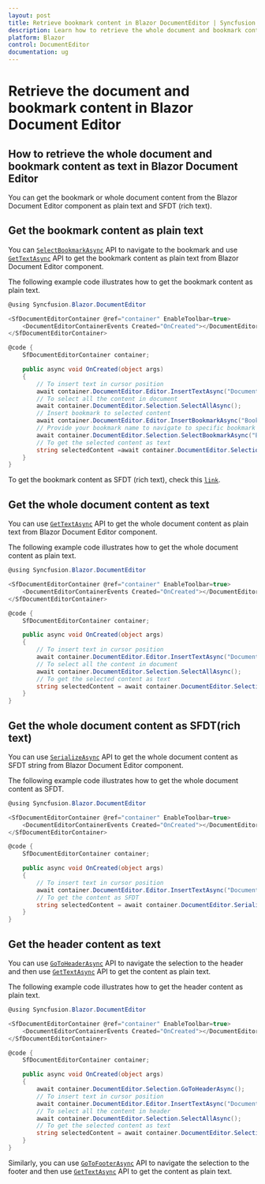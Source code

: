 ```yaml
---
layout: post
title: Retrieve bookmark content in Blazor DocumentEditor | Syncfusion
description: Learn how to retrieve the whole document and bookmark content as text from the Syncfusion Blazor Document Editor and much more.
platform: Blazor
control: DocumentEditor
documentation: ug
---
```


# Retrieve the document and bookmark content in Blazor Document Editor

## How to retrieve the whole document and bookmark content as text in Blazor Document Editor

You can get the bookmark or whole document content from the Blazor Document Editor component as plain text and SFDT (rich text).

## Get the bookmark content as plain text

You can [`SelectBookmarkAsync`](https://help.syncfusion.com/cr/blazor/Syncfusion.Blazor.DocumentEditor.SelectionModule.html#Syncfusion_Blazor_DocumentEditor_SelectionModule_SelectBookmarkAsync_System_String_) API to navigate to the bookmark and use [`GetTextAsync`](https://help.syncfusion.com/cr/blazor/Syncfusion.Blazor.DocumentEditor.SelectionModule.html#Syncfusion_Blazor_DocumentEditor_SelectionModule_GetTextAsync) API to get the bookmark content as plain text from Blazor Document Editor component.

The following example code illustrates how to get the bookmark content as plain text.

```csharp
@using Syncfusion.Blazor.DocumentEditor

<SfDocumentEditorContainer @ref="container" EnableToolbar=true>
    <DocumentEditorContainerEvents Created="OnCreated"></DocumentEditorContainerEvents>
</SfDocumentEditorContainer>

@code {
    SfDocumentEditorContainer container;

    public async void OnCreated(object args)
    {
        // To insert text in cursor position
        await container.DocumentEditor.Editor.InsertTextAsync("Document editor");
        // To select all the content in document
        await container.DocumentEditor.Selection.SelectAllAsync();
        // Insert bookmark to selected content
        await container.DocumentEditor.Editor.InsertBookmarkAsync("Bookmark1");
        // Provide your bookmark name to navigate to specific bookmark
        await container.DocumentEditor.Selection.SelectBookmarkAsync("Bookmark1");
        // To get the selected content as text
        string selectedContent =await container.DocumentEditor.Selection.GetTextAsync();
    }
}
```

To get the bookmark content as SFDT (rich text), check this [`link`](../../document-editor/how-to/get-the-selected-content/#get-the-selected-content-as-sfdt-rich-text).

## Get the whole document content as text

You can use [`GetTextAsync`](https://help.syncfusion.com/cr/blazor/Syncfusion.Blazor.DocumentEditor.SelectionModule.html#Syncfusion_Blazor_DocumentEditor_SelectionModule_GetTextAsync) API to get the whole document content as plain text from Blazor Document Editor component.

The following example code illustrates how to get the whole document content as plain text.

```csharp
@using Syncfusion.Blazor.DocumentEditor

<SfDocumentEditorContainer @ref="container" EnableToolbar=true>
    <DocumentEditorContainerEvents Created="OnCreated"></DocumentEditorContainerEvents>
</SfDocumentEditorContainer>

@code {
    SfDocumentEditorContainer container;

    public async void OnCreated(object args)
    {
        // To insert text in cursor position
        await container.DocumentEditor.Editor.InsertTextAsync("Document editor");
        // To select all the content in document
        await container.DocumentEditor.Selection.SelectAllAsync();
        // To get the selected content as text
        string selectedContent = await container.DocumentEditor.Selection.GetTextAsync();
    }
}
```

## Get the whole document content as SFDT(rich text)

You can use [`SerializeAsync`](https://help.syncfusion.com/cr/blazor/Syncfusion.Blazor.DocumentEditor.SfDocumentEditor.html#Syncfusion_Blazor_DocumentEditor_SfDocumentEditor_SerializeAsync) API to get the whole document content as SFDT string from Blazor Document Editor component.

The following example code illustrates how to get the whole document content as SFDT.

```csharp
@using Syncfusion.Blazor.DocumentEditor

<SfDocumentEditorContainer @ref="container" EnableToolbar=true>
    <DocumentEditorContainerEvents Created="OnCreated"></DocumentEditorContainerEvents>
</SfDocumentEditorContainer>

@code {
    SfDocumentEditorContainer container;

    public async void OnCreated(object args)
    {
        // To insert text in cursor position
        await container.DocumentEditor.Editor.InsertTextAsync("Document editor");
        // To get the content as SFDT
        string selectedContent = await container.DocumentEditor.SerializeAsync();
    }
}
```

## Get the header content as text

You can use [`GoToHeaderAsync`](https://help.syncfusion.com/cr/blazor/Syncfusion.Blazor.DocumentEditor.SelectionModule.html#Syncfusion_Blazor_DocumentEditor_SelectionModule_GoToHeaderAsync) API to navigate the selection to the header and then use [`GetTextAsync`](https://help.syncfusion.com/cr/blazor/Syncfusion.Blazor.DocumentEditor.SelectionModule.html#Syncfusion_Blazor_DocumentEditor_SelectionModule_GetTextAsync) API to get the content as plain text.

The following example code illustrates how to get the header content as plain text.

```csharp
@using Syncfusion.Blazor.DocumentEditor

<SfDocumentEditorContainer @ref="container" EnableToolbar=true>
    <DocumentEditorContainerEvents Created="OnCreated"></DocumentEditorContainerEvents>
</SfDocumentEditorContainer>

@code {
    SfDocumentEditorContainer container;

    public async void OnCreated(object args)
    {
        await container.DocumentEditor.Selection.GoToHeaderAsync();
        // To insert text in cursor position
        await container.DocumentEditor.Editor.InsertTextAsync("Document editor");
        // To select all the content in header
        await container.DocumentEditor.Selection.SelectAllAsync();
        // To get the selected content as text
        string selectedContent = await container.DocumentEditor.Selection.GetTextAsync();
    }
}
```

Similarly, you can use [`GoToFooterAsync`](https://help.syncfusion.com/cr/blazor/Syncfusion.Blazor.DocumentEditor.SelectionModule.html#Syncfusion_Blazor_DocumentEditor_SelectionModule_GoToFooterAsync) API to navigate the selection to the footer and then use [`GetTextAsync`](https://help.syncfusion.com/cr/blazor/Syncfusion.Blazor.DocumentEditor.SelectionModule.html#Syncfusion_Blazor_DocumentEditor_SelectionModule_GetTextAsync) API to get the content as plain text.